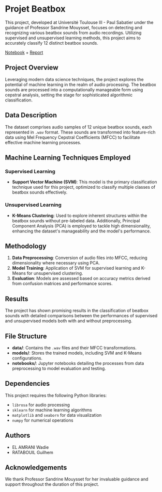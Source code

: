 
# Projet Beatbox

This project, developed at Université Toulouse III - Paul Sabatier under the guidance of Professor Sandrine Mouysset, focuses on detecting and recognizing various beatbox sounds from audio recordings. Utilizing supervised and unsupervised learning methods, this project aims to accurately classify 12 distinct beatbox sounds.


[Notebook](https://github.com/wadie999/master-notes/blob/main/machine-learning/beatbox-sound-classification/ProjetBeatbox(1).ipynb) + [Report](https://github.com/wadie999/master-notes/blob/main/machine-learning/beatbox-sound-classification/projet_beatbox-5.pdf)

## Project Overview

Leveraging modern data science techniques, the project explores the potential of machine learning in the realm of audio processing. The beatbox sounds are processed into a computationally manageable form using cepstral analysis, setting the stage for sophisticated algorithmic classification.

## Data Description

The dataset comprises audio samples of 12 unique beatbox sounds, each represented in `.wav` format. These sounds are transformed into feature-rich data using Mel Frequency Cepstral Coefficients (MFCC) to facilitate effective machine learning processes.

## Machine Learning Techniques Employed

### Supervised Learning

- **Support Vector Machine (SVM)**: This model is the primary classification technique used for this project, optimized to classify multiple classes of beatbox sounds effectively.

### Unsupervised Learning

- **K-Means Clustering**: Used to explore inherent structures within the beatbox sounds without pre-labeled data. Additionally, Principal Component Analysis (PCA) is employed to tackle high dimensionality, enhancing the dataset's manageability and the model's performance.

## Methodology

1. **Data Preprocessing**: Conversion of audio files into MFCC, reducing dimensionality where necessary using PCA.
2. **Model Training**: Application of SVM for supervised learning and K-Means for unsupervised clustering.
3. **Evaluation**: Models are assessed based on accuracy metrics derived from confusion matrices and performance scores.

## Results

The project has shown promising results in the classification of beatbox sounds with detailed comparisons between the performances of supervised and unsupervised models both with and without preprocessing.

## File Structure

- **data/**: Contains the `.wav` files and their MFCC transformations.
- **models/**: Stores the trained models, including SVM and K-Means configurations.
- **notebooks/**: Jupyter notebooks detailing the processes from data preprocessing to model evaluation and testing.

## Dependencies

This project requires the following Python libraries:
- `librosa` for audio processing
- `sklearn` for machine learning algorithms
- `matplotlib` and `seaborn` for data visualization
- `numpy` for numerical operations

## Authors

- EL AMRANI Wadie
- RATABOUIL Guilhem

## Acknowledgements

We thank Professor Sandrine Mouysset for her invaluable guidance and support throughout the duration of this project.

